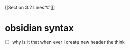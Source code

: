[[Section 3.2  Lines## ]]

# obsidian syntax 
- [ ] why is it that when ever I create new header the think  
 